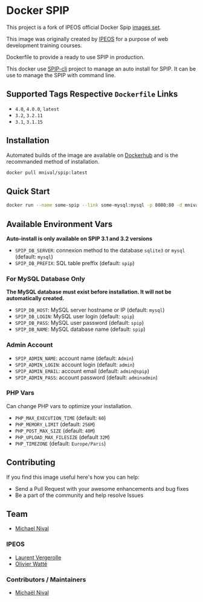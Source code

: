 # Docker SPIP

This project is a fork of IPEOS official Docker Spip [images set](https://hub.docker.com/r/ipeos/spip/).

This image was originally created by [IPEOS](http://www.ipeos.com) for a purpose of web development training courses.

Dockerfile to provide a ready to use SPIP in production.

This docker use [SPIP-cli](https://contrib.spip.net/SPIP-Cli) project to manage an auto install for SPIP. It can be use to manage the SPIP with command line.

## Supported Tags Respective `Dockerfile` Links

- `4.0`, `4.0.0`, `latest`
- `3.2`, `3.2.11`
- `3.1`, `3.1.15`

## Installation

Automated builds of the image are available on [Dockerhub](https://hub.docker.com/u/mnival/spip/) and is the recommanded method of installation.

```bash
docker pull mnival/spip:latest
```

## Quick Start

```bash
docker run --name some-spip --link some-mysql:mysql -p 8080:80 -d mnival/spip
```

## Available Environment Vars

**Auto-install is only available on SPIP 3.1 and 3.2 versions**

- `SPIP_DB_SERVER`: connexion method to the database `sqlite3` or `mysql` (default: `mysql`)
- `SPIP_DB_PREFIX`: SQL table preffix (default: `spip`)

### For MySQL Database Only

**The MySQL database must exist before installation. It will not be automatically created.**

- `SPIP_DB_HOST`: MySQL server hostname or IP (default: `mysql`)
- `SPIP_DB_LOGIN`: MySQL user login (default: `spip`)
- `SPIP_DB_PASS`: MySQL user password (default: `spip`)
- `SPIP_DB_NAME`: MySQL database name (default: `spip`)

### Admin Account

- `SPIP_ADMIN_NAME`: account name (default: `Admin`)
- `SPIP_ADMIN_LOGIN`: account login (default: `admin`)
- `SPIP_ADMIN_EMAIL`: account email (default: `admin@spip`)
- `SPIP_ADMIN_PASS`: account password (default: `adminadmin`)

### PHP Vars

Can change PHP vars to optimize your installation.

- `PHP_MAX_EXECUTION_TIME` (default: `60`)
- `PHP_MEMORY_LIMIT` (default: `256M`)
- `PHP_POST_MAX_SIZE` (default: `40M`)
- `PHP_UPLOAD_MAX_FILESIZE` (default `32M`)
- `PHP_TIMEZONE` (default: `Europe/Paris`)

## Contributing

If you find this image useful here's how you can help:

- Send a Pull Request with your awesome enhancements and bug fixes
- Be a part of the community and help resolve Issues

## Team

* [Michael Nival](https://github.com/mnival/)

### IPEOS

- [Laurent Vergerolle](https://github.com/psychoz971/)
- [Olivier Watté](https://github.com/owatte/)

### Contributors / Maintainers

- [Michaël Nival](https://github.com/mnival)
